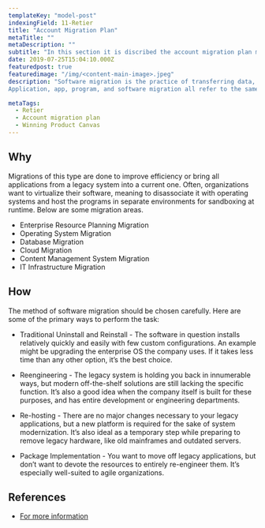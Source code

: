 ```yaml
---
templateKey: "model-post"
indexingField: 11-Retier
title: "Account Migration Plan"
metaTitle: ""
metaDescription: ""
subtitle: "In this section it is discribed the account migration plan method"
date: 2019-07-25T15:04:10.000Z
featuredpost: true
featuredimage: "/img/<content-main-image>.jpeg"
description: "Software migration is the practice of transferring data, accounts, and functionality from one operating environment to another. It could also refer to times when users are migrating the same software from one piece of computer hardware to another, or changing both software and hardware simultaneously. Software migration is a generic term that can refer to either a sort of transfer for applications, operating systems, databases, networks, content management systems (CMS), or even an entire IT infrastructure.
Application, app, program, and software migration all refer to the same type of transfer: the process of moving an application from one environment to another (like from an on-premises enterprise server to a cloud-based environment, from one server to another, or from cloud-to-cloud)."

metaTags:
  - Retier
  - Account migration plan
  - Winning Product Canvas
---
```



## Why

Migrations of this type are done to improve efficiency or bring all applications from a legacy system into a current one. Often, organizations want to virtualize their software, meaning to disassociate it with operating systems and host the programs in separate environments for sandboxing at runtime. Below are some migration areas.

- Enterprise Resource Planning Migration
- Operating System Migration
- Database Migration
- Cloud Migration
- Content Management System Migration
- IT Infrastructure Migration

## How

The method of software migration should be chosen carefully. Here are some of the primary ways to perform the task:

- Traditional Uninstall and Reinstall - The software in question installs relatively quickly and easily with few custom configurations. An example might be upgrading the enterprise OS the company uses. If it takes less time than any other option, it’s the best choice.

- Reengineering - The legacy system is holding you back in innumerable ways, but modern off-the-shelf solutions are still lacking the specific function. It’s also a good idea when the company itself is built for these purposes, and has entire development or engineering departments.

- Re-hosting - There are no major changes necessary to your legacy applications, but a new platform is required for the sake of system modernization. It’s also ideal as a temporary step while preparing to remove legacy hardware, like old mainframes and outdated servers.

- Package Implementation - You want to move off legacy applications, but don’t want to devote the resources to entirely re-engineer them. It’s especially well-suited to agile organizations.

## References

- [For more information](https://www.smartsheet.com/all-about-software-migration-planning)
